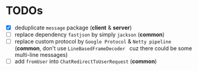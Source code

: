 # TODOs

- [x] deduplicate `message` package (**client** & **server**)
- [ ] replace dependency `fastjson` by simply `jackson` (**common**)
- [ ] replace custom protocol by `Google Protocol` & `Netty pipeline` (**common**, don't use `LineBasedFrameDecoder
` cuz there could be some multi-line messages)
- [ ] add `fromUser` into `ChatRedirectToUserRequest` (**common**)
